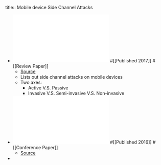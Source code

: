 title:: Mobile device Side Channel Attacks

- ![Classification of Side Channel Attacks on Mobile Devices](../assets/Systematic_Classification_of_Side-Channel_Attacks_A_Case_Study_for_Mobile_Devices_1732505080639_0.pdf) #[[Published 2017]] #[[Review Paper]]
	- [Source](https://ieeexplore.ieee.org/abstract/document/8141882)
	- Lists out side channel attacks on mobile devices
	- Two axes:
		- Active V.S. Passive
		- Invasive V.S. Semi-invasive V.S. Non-invasive
- ![Side-channel_attacks_on_mobile_and_wearable_systems.pdf](../assets/Side-channel_attacks_on_mobile_and_wearable_systems_1732657718701_0.pdf) #[[Published 2016]] #[[Conference Paper]]
	- [Source](https://ieeexplore.ieee.org/abstract/document/7444763)
-